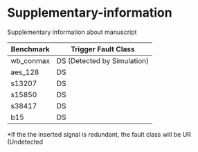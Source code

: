 # Supplementary-information
Supplementary information about manuscript

| Benchmark  | Trigger Fault Class |
| ------------- | ------------- |
| wb_conmax  |  DS (Detected by Simulation) | 
|aes_128	    |  DS|
|s13207	    |  DS|
|s15850	    |  DS|
|s38417	    |  DS|
|b15	        |  DS|

*If the the inserted signal is redundant, the fault class will be UR (Undetected 
